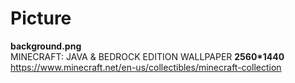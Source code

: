 # Picture
**background.png** 
<br />MINECRAFT: JAVA & BEDROCK EDITION WALLPAPER **2560*1440**
<br />https://www.minecraft.net/en-us/collectibles/minecraft-collection

